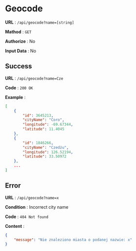 # Geocode

**URL** : `/api/geocode?name=[string]`

**Mathod** : `GET`

**Authorize** : No

**Input Data** : No

## Success

**URL** : `/api/geocode?name=Cze`

**Code** : `200 OK`

**Example** :

```json
[
    {
        "id": 3645213,
        "cityName": "Coro",
        "longitude": -69.67344,
        "latitude": 11.4045
    },
    {
        "id": 1846266,
        "cityName": "Czedżu",
        "longitude": 126.52194,
        "latitude": 33.50972
    },
    ...
]
```

## Error

**URL** : `/api/geocode?name=x`

**Condition** : Incorrect city name

**Code** : `404 Not found`

**Content** :

```json
{
    "message": "Nie znaleziono miasta o podanej nazwie: x"
}
```
